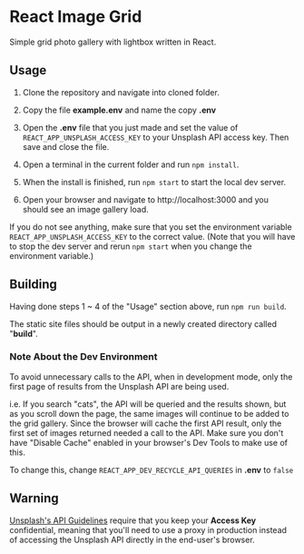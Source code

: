 # React Image Grid

Simple grid photo gallery with lightbox written in React.  

## Usage

1. Clone the repository and navigate into cloned folder.

2. Copy the file **example.env** and name the copy **.env**

3. Open the **.env** file that you just made and set the value of `REACT_APP_UNSPLASH_ACCESS_KEY` to your Unsplash API access key. Then save and close the file.

4. Open a terminal in the current folder and run `npm install`.

5. When the install is finished, run `npm start` to start the local dev server.

6. Open your browser and navigate to http://localhost:3000 and you should see an image gallery load.

If you do not see anything, make sure that you set the environment variable `REACT_APP_UNSPLASH_ACCESS_KEY` to the correct value. (Note that you will have to stop the dev server and rerun `npm start` when you change the environment variable.)

## Building

Having done steps 1 ~ 4 of the "Usage" section above, run `npm run build`.

The static site files should be output in a newly created directory called "**build**".


### Note About the Dev Environment

To avoid unnecessary calls to the API, when in development mode, only the first page of results from the Unsplash API are being used.

i.e. If you search "cats", the API will be queried and the results shown, but as you scroll down the page, the same images will continue to be added to the grid gallery. Since the browser will cache the first API result, only the first set of images returned needed a call to the API. Make sure you don't have "Disable Cache" enabled in your browser's Dev Tools to make use of this.

To change this, change `REACT_APP_DEV_RECYCLE_API_QUERIES` in **.env** to `false`

## Warning

[Unsplash's API Guidelines](https://help.unsplash.com/en/articles/2511245-unsplash-api-guidelines) require that you keep your **Access Key** confidential, meaning that you'll need to use a proxy in production instead of accessing the Unsplash API directly in the end-user's browser.